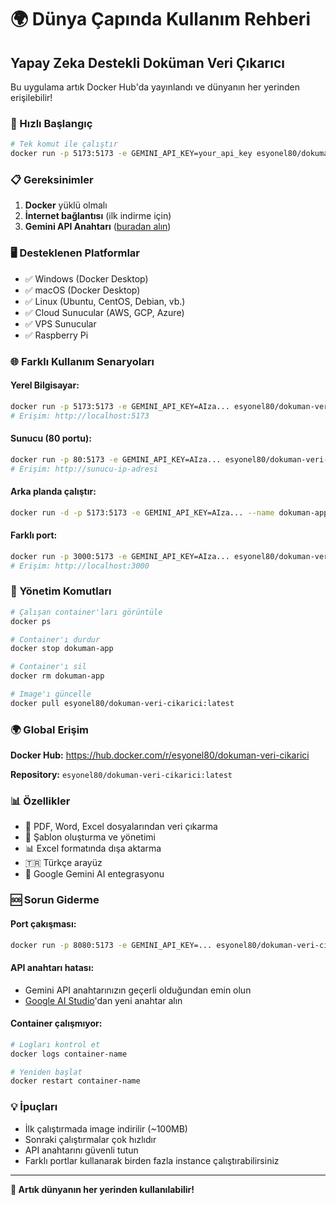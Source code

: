 # 🌍 Dünya Çapında Kullanım Rehberi

## Yapay Zeka Destekli Doküman Veri Çıkarıcı

Bu uygulama artık Docker Hub'da yayınlandı ve dünyanın her yerinden erişilebilir!

### 🚀 Hızlı Başlangıç

```bash
# Tek komut ile çalıştır
docker run -p 5173:5173 -e GEMINI_API_KEY=your_api_key esyonel80/dokuman-veri-cikarici:latest
```

### 📋 Gereksinimler

1. **Docker** yüklü olmalı
2. **İnternet bağlantısı** (ilk indirme için)
3. **Gemini API Anahtarı** ([buradan alın](https://makersuite.google.com/app/apikey))

### 🖥️ Desteklenen Platformlar

- ✅ Windows (Docker Desktop)
- ✅ macOS (Docker Desktop)
- ✅ Linux (Ubuntu, CentOS, Debian, vb.)
- ✅ Cloud Sunucular (AWS, GCP, Azure)
- ✅ VPS Sunucular
- ✅ Raspberry Pi

### 🌐 Farklı Kullanım Senaryoları

#### Yerel Bilgisayar:
```bash
docker run -p 5173:5173 -e GEMINI_API_KEY=AIza... esyonel80/dokuman-veri-cikarici:latest
# Erişim: http://localhost:5173
```

#### Sunucu (80 portu):
```bash
docker run -p 80:5173 -e GEMINI_API_KEY=AIza... esyonel80/dokuman-veri-cikarici:latest
# Erişim: http://sunucu-ip-adresi
```

#### Arka planda çalıştır:
```bash
docker run -d -p 5173:5173 -e GEMINI_API_KEY=AIza... --name dokuman-app esyonel80/dokuman-veri-cikarici:latest
```

#### Farklı port:
```bash
docker run -p 3000:5173 -e GEMINI_API_KEY=AIza... esyonel80/dokuman-veri-cikarici:latest
# Erişim: http://localhost:3000
```

### 🔧 Yönetim Komutları

```bash
# Çalışan container'ları görüntüle
docker ps

# Container'ı durdur
docker stop dokuman-app

# Container'ı sil
docker rm dokuman-app

# Image'ı güncelle
docker pull esyonel80/dokuman-veri-cikarici:latest
```

### 🌍 Global Erişim

**Docker Hub:** https://hub.docker.com/r/esyonel80/dokuman-veri-cikarici

**Repository:** `esyonel80/dokuman-veri-cikarici:latest`

### 📊 Özellikler

- 📄 PDF, Word, Excel dosyalarından veri çıkarma
- 🎯 Şablon oluşturma ve yönetimi
- 📊 Excel formatında dışa aktarma
- 🇹🇷 Türkçe arayüz
- 🤖 Google Gemini AI entegrasyonu

### 🆘 Sorun Giderme

#### Port çakışması:
```bash
docker run -p 8080:5173 -e GEMINI_API_KEY=... esyonel80/dokuman-veri-cikarici:latest
```

#### API anahtarı hatası:
- Gemini API anahtarınızın geçerli olduğundan emin olun
- [Google AI Studio](https://makersuite.google.com/app/apikey)'dan yeni anahtar alın

#### Container çalışmıyor:
```bash
# Logları kontrol et
docker logs container-name

# Yeniden başlat
docker restart container-name
```

### 💡 İpuçları

- İlk çalıştırmada image indirilir (~100MB)
- Sonraki çalıştırmalar çok hızlıdır
- API anahtarını güvenli tutun
- Farklı portlar kullanarak birden fazla instance çalıştırabilirsiniz

---

**🎉 Artık dünyanın her yerinden kullanılabilir!**